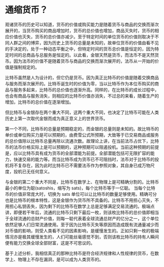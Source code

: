 # 通缩货币？

观诸货币的历史可以知道，货币的价值或购买能力是随着货币与商品的交换而渐次展开的，当货币购买的商品增加时，货币的总价值也增加，商品灭失时，货币的相应价值也灭失，货币的总价值亦减少。至于特定时间的单位货币的价值则取决于不同人群之间的博弈，因为历史上货币的总量是未知的，故单位货币的价值由看不见的手决定的，处于一种动态平衡之中，但特定时间的货币总价值是恒定的，因为特定时间的总商品与总服务是恒定的。以此看，金银天然是货币，而法币不是天然货币。因为法币的价值不是随着货币与商品的交换而渐次展开的，法币从一开始的价值是强制规定的。

比特币虽然是人为设计的，但它仍是货币。因为真正比特币的价值是随着交换商品与服务而渐次展开的。比特币诞生时的价值为零，当以比特币作为本位币购买的商品与服务多起来，比特币的总价值也逐渐升高。同样的，在比特币的成长过程中，也会有商品与服务消失，则相应的比特币价值亦消失，不过总的来看，随着生产的增加，比特币的总价值在逐渐增加。

但比特币与金银存在两个重大不同，这两个重大不同，也决定了比特币可能在人类历史上第一次取代金银而成为真正意义上的世界货币。

第一个不同，比特币的总量是预期稳定的，而金银的总量则是未知的。故比特币的单价或单位购买力是可以预期的，由费雪公式所预期，大致等于已交易商品或服务的总价值除以比特币总量再除以流通次数。故理论上讲，在当前法币占优下，比特币的法币价格实际上是可以预期的，这种预期可以阻遏投机。当前这种预期的前提是，应以比特币具有成为货币的全部潜能为前提。全部潜能包括可无限扩容的能力，快速交易的能力等。而当比特币成为货币已不可阻挡时，法币对于比特币的投机将不复存在，因为此时比特币已不需要法币作为参照对象，其自身已成万物尺度，投机已无任何意义。

与金银的第二个重大不同是，比特币在数学上、在物理上是可精确分割的。比特币最小的单位为聪(satoshis，缩写为 sats)，每个比特币等于一亿聪。 当每个比特币的价值非常庞大时，切换为 sats 单位可以让比特币的数量足够使用。精确可分也是比特币的根本特性，这是金银作为货币所不具备的。比特币不用担心灭失，不用担心私钥丢失，因为剩下的比特币在数学上总是足够满足交易流通的。极端点讲，即便若干年后，流通的比特币只剩下最后一枚，则该枚比特币的总价值即相当于全球流通的总财产价值，则每一聪代表着全球流通总财产的亿分之一，这个单位依然足够人们日常流通使用。至于因为比特币灭失等原因而造成既有流通量减少而对币值的影响，则受人类看不见的因素影响，是缓慢发生的。正如只剩一枚的极端情况亦是极其缓慢发生的，人们可能丝毫感觉不到，否则该枚比特币的持有人瞬间便有能力交换全球全部财富，这是不可思议的。

基于上述分析，我相信真正的那种比特币是符合经济规律和人性规律的货币，在数学上、物理上不存在漏洞，是可以成为人类货币的。
